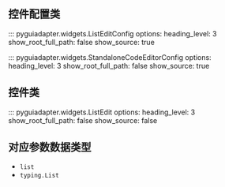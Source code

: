 ## 控件配置类
::: pyguiadapter.widgets.ListEditConfig
    options:
        heading_level: 3
        show_root_full_path: false
        show_source: true



::: pyguiadapter.widgets.StandaloneCodeEditorConfig
    options:
        heading_level: 3
        show_root_full_path: false
        show_source: true



## 控件类
::: pyguiadapter.widgets.ListEdit
    options:
        heading_level: 3
        show_root_full_path: false
        show_source: false



## 对应参数数据类型

- `list`
- `typing.List`
